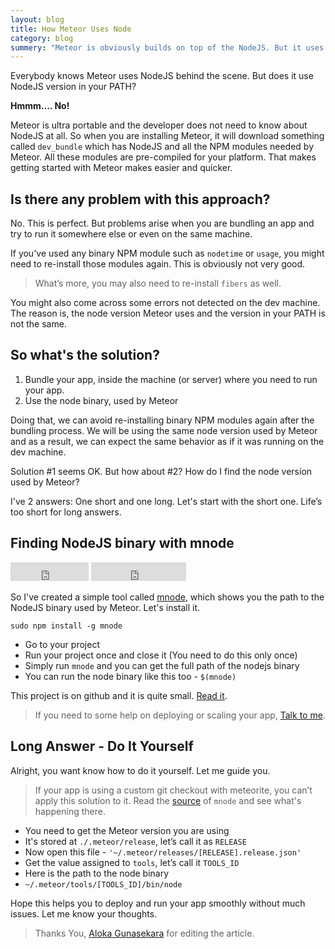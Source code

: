 ```yaml
---
layout: blog
title: How Meteor Uses Node
category: blog
summery: "Meteor is obviously builds on top of the NodeJS. But it uses NodeJS in a different way. Learn how meteor uses NodeJS and learn how to find the NodeJS version used by Meteor."
---
```


Everybody knows Meteor uses NodeJS behind the scene. But does it use NodeJS version in your PATH? 

**Hmmm.... No!**

Meteor is ultra portable and the developer does not need to know about NodeJS at all. So when you are installing Meteor, it will download something called `dev_bundle` which has NodeJS and all the NPM modules needed by Meteor. All these modules are pre-compiled for your platform. That makes getting started with Meteor makes easier and quicker.

## Is there any problem with this approach?

No. This is perfect. But problems arise when you are bundling an app and try to run it somewhere else or even on the same machine. 

If you've used any binary NPM module such as `nodetime` or `usage`, you might need to re-install those modules again. This is obviously not very good.

> What’s more, you may also need to re-install `fibers` as well.

You might also come across some errors not detected on the dev machine. The reason is, the node version Meteor uses and the version in your PATH is not the same. 

## So what's the solution?

1. Bundle your app, inside the machine (or server) where you need to run your app.
2. Use the node binary, used by Meteor 

Doing that, we can avoid re-installing binary NPM modules again after the bundling process. We will be using the same node version used by Meteor and as a result, we can expect the same behavior as if it was running on the dev machine.

Solution #1 seems OK. But how about #2? How do I find the node version used by Meteor?

I've 2 answers: One short and one long. Let's start with the short one. Life’s too short for long answers.

## Finding NodeJS binary with mnode
<iframe src="http://ghbtns.com/github-btn.html?user=arunoda&amp;repo=mnode&amp;type=watch&amp;count=true&amp;size=large" allowtransparency="true" frameborder="0" scrolling="0" width="125px" height="30px">
</iframe>
<iframe src="http://ghbtns.com/github-btn.html?user=arunoda&amp;repo=mnode&amp;type=fork&amp;count=true&amp;size=large" allowtransparency="true" frameborder="0" scrolling="0" width="152px" height="30px">
</iframe>

So I've created a simple tool called [mnode](https://github.com/arunoda/mnode), which shows you the path to the NodeJS binary used by Meteor. Let's install it.

    sudo npm install -g mnode

* Go to your project
* Run your project once and close it (You need to do this only once)
* Simply run `mnode` and you can get the full path of the nodejs binary
* You can run the node binary like this too - `$(mnode)`

This project is on github and it is quite small. [Read it](https://github.com/arunoda/mnode/blob/master/index.js). 

> If you need to some help on deploying or scaling your app, [Talk to me](mailto:arunoda.susiripala@gmail.com).

## Long Answer - Do It Yourself 

Alright, you want know how to do it yourself. Let me guide you.
> If your app is using a custom git checkout with meteorite, you can’t apply this solution to it. Read the [source](https://github.com/arunoda/mnode/blob/master/index.js) of `mnode` and see what's happening there.

* You need to get the Meteor version you are using
* It's stored at `./.meteor/release`, let’s call it  as `RELEASE`
* Now open this file - `'~/.meteor/releases/[RELEASE].release.json'`
* Get the value assigned to `tools`, let’s call it `TOOLS_ID`
* Here is the path to the node binary
* `~/.meteor/tools/[TOOLS_ID]/bin/node`

Hope this helps you to deploy and run your app smoothly without much issues. Let me know your thoughts. 

> Thanks You, [Aloka Gunasekara](https://twitter.com/alokag) for editing the article.

